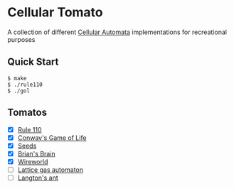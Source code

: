 # Cellular Tomato

A collection of different [Cellular Automata](https://en.wikipedia.org/wiki/Cellular_automaton) implementations for recreational purposes

## Quick Start

```console
$ make
$ ./rule110
$ ./gol
```

## Tomatos

- [x] [Rule 110](https://en.wikipedia.org/wiki/Rule_110)
- [x] [Conway's Game of Life](https://en.wikipedia.org/wiki/Conway%27s_Game_of_Life)
- [x] [Seeds](https://en.wikipedia.org/wiki/Seeds_(cellular_automaton))
- [x] [Brian's Brain](https://en.wikipedia.org/wiki/Brian%27s_Brain)
- [x] [Wireworld](https://en.wikipedia.org/wiki/Wireworld)
- [ ] [Lattice gas automaton](https://en.wikipedia.org/wiki/Lattice_gas_automaton)
- [ ] [Langton's ant](https://en.wikipedia.org/wiki/Langton%27s_ant)
